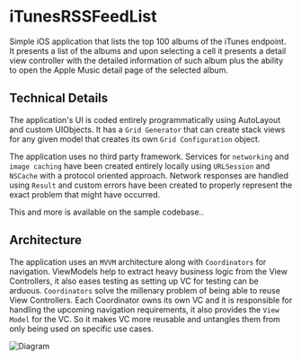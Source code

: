 #  iTunesRSSFeedList

Simple iOS application that lists the top 100 albums of the iTunes endpoint. It presents a list of the albums and upon selecting a cell it presents a detail view controller with the detailed information of such album plus the ability to open the Apple Music detail page of the selected album.

## Technical Details

The application's UI is coded entirely programmatically using AutoLayout and custom UIObjects. It has a `Grid Generator` that can create stack views for any given model that creates its own `Grid Configuration` object.

The application uses no third party framework. Services for `networking`  and `image caching` have been created entirely locally using `URLSession` and `NSCache` with a protocol oriented approach. Network responses are handled using `Result` and custom errors have been created to properly represent the exact problem that might have occurred.

This and more is available on the sample codebase..

## Architecture

The application uses an `MVVM` architecture along with `Coordinators` for navigation. ViewModels help to extract heavy business logic from the View Controllers, it also eases testing as setting up VC for testing can be arduous. `Coordinators` solve the millenary problem of being able to reuse View Controllers. Each Coordinator owns its own VC and it is responsible for handling the upcoming navigation requirements, it also provides the `View Model` for the VC.  So it makes VC more reusable and untangles them from only being used on specific use cases.

![Diagram](architecture-diagram.jpg)
